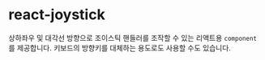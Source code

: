 # react-joystick

상하좌우 및 대각선 방향으로 조이스틱 핸들러를 조작할 수 있는 리액트용 `component` 를 제공합니다. 키보드의 방향키를 대체하는 용도로도 사용할 수도 있습니다.